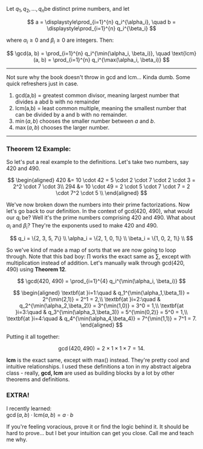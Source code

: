 Let $q_1, q_2, \dots, q_n$be distinct prime numbers, and let

$$
a = \displaystyle\prod_{i=1}^{n} q_i^{\alpha_i}, \quad b = \displaystyle\prod_{i=1}^{n} q_i^{\beta_i}
$$

where $\alpha_i \geq 0$ and $\beta_i \geq 0$ are integers. Then:

$$
\gcd(a, b) = \prod_{i=1}^{n} q_i^{\min(\alpha_i, \beta_i)}, \quad
\text{lcm}(a, b) = \prod_{i=1}^{n} q_i^{\max(\alpha_i, \beta_i)}
$$

---

Not sure why the book doesn't throw in gcd and lcm... Kinda dumb. Some quick refreshers just in case.

1. gcd(a,b) = greatest common divisor, meaning largest number that divides a abd b with no remainder
2. lcm(a,b) = least common multiple, meaning the smallest number that can be divided by a and b with no remainder.
3. $\min(a, b)$ chooses the smaller number between $a$ and $b$.
4. $\max(a, b)$ chooses the larger number.

---

### Theorem 12 Example:

So let's put a real example to the definitions. Let's take two numbers, say 420 and 490.

$$
\begin{aligned}
	420 &= 10 \cdot 42 = 5 \cdot 2 \cdot 7 \cdot 2 \cdot 3 = 2^2 \cdot 7 \cdot 3\\
	294 &= 10 \cdot 49 = 2 \cdot 5 \cdot 7 \cdot 7 = 2 \cdot 7^2 \cdot 5 \\
\end{aligned}
$$

We've now broken down the numbers into their prime factorizations. Now let's go back to our definition. In the context of gcd(420, 490), what would our $q_i$ be? Well it's the prime numbers comprising 420 and 490. What about $\alpha_i$ and $\beta_i$? They're the exponents used to make 420 and 490.

$$
	q_i = \{2, 3, 5, 7\} \\
	\alpha_i = \{2, 1, 0, 1\} \\
	\beta_i = \{1, 0, 2, 1\} \\
$$

So we've kind of made a map of sorts that we are now going to loop through. Note that this bad boy: $\prod$ works the exact same as $\sum$, except with multiplication instead of addition. Let's manually walk through gcd(420, 490) using **Theorem 12**.

$$
	\gcd(420, 490) = \prod_{i=1}^{4} q_i^{\min(\alpha_i, \beta_i)}
$$

$$
	\begin{aligned}
		\textbf{at }i=1:\quad & q_1^{\min(\alpha_1,\beta_1)}
				= 2^{\min(2,1)} = 2^1 = 2,\\
		\textbf{at }i=2:\quad & q_2^{\min(\alpha_2,\beta_2)}
				= 3^{\min(1,0)} = 3^0 = 1,\\
		\textbf{at }i=3:\quad & q_3^{\min(\alpha_3,\beta_3)}
				= 5^{\min(0,2)} = 5^0 = 1,\\
		\textbf{at }i=4:\quad & q_4^{\min(\alpha_4,\beta_4)}
				= 7^{\min(1,1)} = 7^1 = 7.
	\end{aligned}
$$

Putting it all together:

$$
\gcd(420,490)
= 2 \times 1 \times 1 \times 7
= 14.
$$

**lcm** is the exact same, except with max() instead. They're pretty cool and intuitive relationships. I used these definitions a ton in my abstract algebra class - really, **gcd, lcm** are used as building blocks by a lot by other theorems and definitions.

### EXTRA!

I recently learned:  
$\gcd(a, b) \cdot \text{lcm}(a, b) = a \cdot b$

If you're feeling voracious, prove it or find the logic behind it. It should be hard to prove... but I bet your intuition can get you close. Call me and teach me why.

